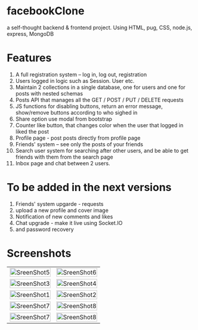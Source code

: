 # facebookClone
a self-thought backend & frontend project. Using HTML, pug, CSS, node.js, express, MongoDB

# Features
1.	A full registration system – log in, log out, registration
2.	Users logged in logic such as Session. User etc.
3.	Maintain 2 collections in a single database, one for users and one for posts with nested schemas
4.	Posts API that manages all the GET / POST / PUT / DELETE requests
5.	JS functions for disabling buttons, return an error message, show/remove buttons according to who sighed in
6.	Share option use modal from bootstrap
7.	Counter like button, that changes color when the user that logged in liked the post
8.	Profile page - post posts directly from profile page
9.	Friends' system – see only the posts of your friends
10.	Search user system for searching after other users, and be able to get friends with them from the search page
11. Inbox page and chat between 2 users.

# To be added in the next versions
1.	Friends' system upgarde - requests
2.	upload a new profile and cover image
3.	Notification of new comments and likes
4.	Chat upgrade - make it live using Socket.IO
5.  and password recovery 

<!-- 
![Screenshot_3](https://user-images.githubusercontent.com/101994161/184132872-230cff0d-1a90-4f3f-838c-078673d01955.png)
![Screenshot_2](https://user-images.githubusercontent.com/101994161/184132879-5dc09447-e3ed-4a76-ada8-d2ce3b3f1972.png)
![Screenshot_6](https://user-images.githubusercontent.com/101994161/184133544-de8f713f-5b7e-4c50-9a8b-e556d4d4a71d.png)
![Screenshot_4](https://user-images.githubusercontent.com/101994161/184133548-7196faf6-6361-4bd6-aa1b-5384de4c1cd6.png)
![Screenshot_5](https://user-images.githubusercontent.com/101994161/184133549-9cf0133f-e3f8-43f0-9b78-e0e4d60c8b6d.png)
![Screenshot_10](https://user-images.githubusercontent.com/101994161/185905481-a20b1385-eef4-4df5-ae43-b60c6b3d4dca.png)
![Screenshot_9](https://user-images.githubusercontent.com/101994161/185905689-bd431775-45a2-43ff-af2a-26cf95098636.png)
[Screenshot_11](https://user-images.githubusercontent.com/101994161/185906558-dd7f0323-4163-4bbf-a327-e111352acc26.png)
![Screenshot_14](https://user-images.githubusercontent.com/101994161/190857617-7e758449-d32e-4540-a6c8-8e00ef9b7c82.png)

 
-->

# Screenshots

| | |
|:-------------------------:|:-------------------------:|
|<img style="max-width:200px; width:100%"  src="https://user-images.githubusercontent.com/101994161/184133549-9cf0133f-e3f8-43f0-9b78-e0e4d60c8b6d.png" alt="SreenShot5" >|<img style="max-width:200px; width:100%"  src="https://user-images.githubusercontent.com/101994161/184136230-621d39d9-53d7-45c0-84f4-677d6edeb456.png" alt="SreenShot6" >
|<img style="max-width:200px; width:100%"  src="https://user-images.githubusercontent.com/101994161/184133544-de8f713f-5b7e-4c50-9a8b-e556d4d4a71d.png" alt="SreenShot3">|<img style="max-width:200px; width:100%"  src="https://user-images.githubusercontent.com/101994161/185906564-cc1f1b48-4afc-4994-b183-d344c10050f9.png" alt="SreenShot4" >|
|<img style="max-width:200px; width:100%"  src="https://user-images.githubusercontent.com/101994161/185906615-1b978ec2-d80d-49b4-8c11-433214ede7b1.png" alt="SreenShot1" >|<img style="max-width:200px; width:100%"  src="https://user-images.githubusercontent.com/101994161/185905689-bd431775-45a2-43ff-af2a-26cf95098636.png" alt="SreenShot2" >|
|<img style="max-width:200px; width:100%"  src="https://user-images.githubusercontent.com/101994161/185905481-a20b1385-eef4-4df5-ae43-b60c6b3d4dca.png" alt="SreenShot7" >|<img style="max-width:200px; width:100%"  src="https://user-images.githubusercontent.com/101994161/185905587-7c73f6fe-8524-4b2a-95a2-82bfc0fafbee.png" alt="SreenShot8" >
|<img style="max-width:200px; width:100%"  src="https://user-images.githubusercontent.com/101994161/190857617-7e758449-d32e-4540-a6c8-8e00ef9b7c82.png" alt="SreenShot7" >|<img style="max-width:200px; width:100%"  src="https://user-images.githubusercontent.com/101994161/190857468-7e01b1f4-7637-429b-93b5-a85ea926e665.png" alt="SreenShot8" >

